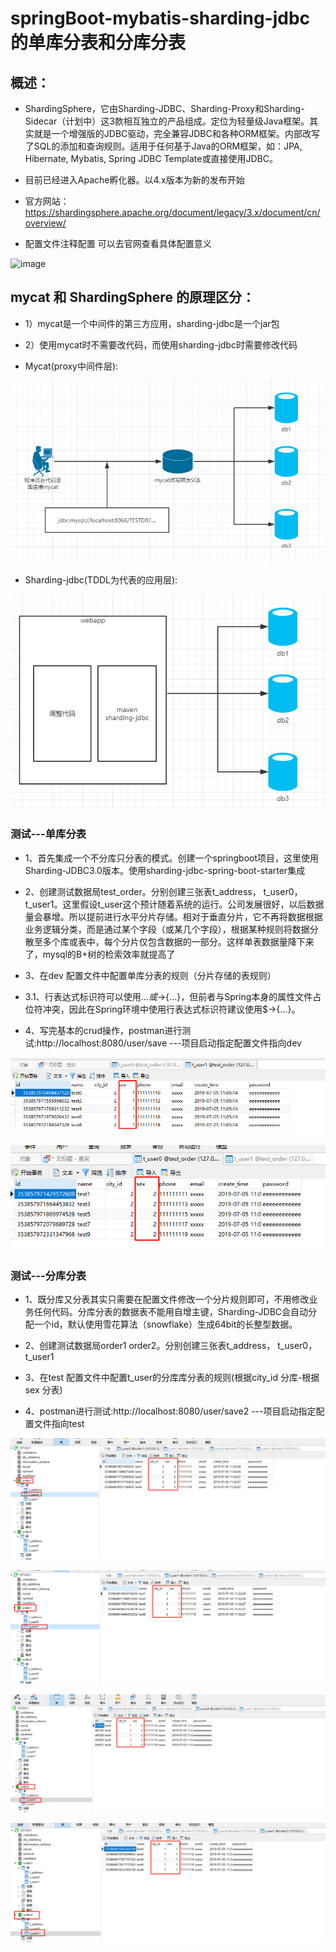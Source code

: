 # springBoot-mybatis-sharding-jdbc的单库分表和分库分表

## 概述：
* ShardingSphere，它由Sharding-JDBC、Sharding-Proxy和Sharding-Sidecar（计划中）这3款相互独立的产品组成。定位为轻量级Java框架。其实就是一个增强版的JDBC驱动，完全兼容JDBC和各种ORM框架。内部改写了SQL的添加和查询规则。适用于任何基于Java的ORM框架，如：JPA, Hibernate, Mybatis, Spring JDBC Template或直接使用JDBC。
* 目前已经进入Apache孵化器。以4.x版本为新的发布开始

* 官方网站：https://shardingsphere.apache.org/document/legacy/3.x/document/cn/overview/

* 配置文件注释配置 可以去官网查看具体配置意义

![image](https://camo.githubusercontent.com/97a4eac3a5eac7cad65d3e85ad0865df4cc6923a/687474703a2f2f7778312e73696e61696d672e636e2f6c617267652f30303662374e786e677931673266373579697674736a33316375306a793077392e6a7067)


## mycat 和 ShardingSphere 的原理区分：
* 1）mycat是一个中间件的第三方应用，sharding-jdbc是一个jar包
* 2）使用mycat时不需要改代码，而使用sharding-jdbc时需要修改代码

* Mycat(proxy中间件层):

![image](https://github.com/17661977890/springboot-mybatis-sharding-jdbc/blob/master/src/main/resources/image/1227483-20180826205043063-1180010669.png)

* Sharding-jdbc(TDDL为代表的应用层):

![image](https://github.com/17661977890/springboot-mybatis-sharding-jdbc/blob/master/src/main/resources/image/1227483-20180826205516638-921055686.png)


### 测试---单库分表
* 1、首先集成一个不分库只分表的模式。创建一个springboot项目，这里使用Sharding-JDBC3.0版本。使用sharding-jdbc-spring-boot-starter集成

* 2、创建测试数据局test_order。分别创建三张表t_address， t_user0，t_user1。这里假设t_user这个预计随着系统的运行。公司发展很好，以后数据量会暴增。所以提前进行水平分片存储。相对于垂直分片，它不再将数据根据业务逻辑分类，而是通过某个字段（或某几个字段），根据某种规则将数据分散至多个库或表中，每个分片仅包含数据的一部分。这样单表数据量降下来了，mysql的B+树的检索效率就提高了

* 3、在dev 配置文件中配置单库分表的规则（分片存储的表规则）

* 3.1、行表达式标识符可以使用${...}或$->{...}，但前者与Spring本身的属性文件占位符冲突，因此在Spring环境中使用行表达式标识符建议使用$->{...}。

* 4、写完基本的crud操作，postman进行测试:http://localhost:8080/user/save    ---项目启动指定配置文件指向dev

![image](https://github.com/17661977890/springboot-mybatis-sharding-jdbc/blob/master/src/main/resources/image/%E5%BE%AE%E4%BF%A1%E5%9B%BE%E7%89%87_20190705110702.png)

![image](https://github.com/17661977890/springboot-mybatis-sharding-jdbc/blob/master/src/main/resources/image/%E5%BE%AE%E4%BF%A1%E5%9B%BE%E7%89%87_20190705110712.png)

### 测试---分库分表
* 1、既分库又分表其实只需要在配置文件修改一个分片规则即可，不用修改业务任何代码。分库分表的数据表不能用自增主键，Sharding-JDBC会自动分配一个id，默认使用雪花算法（snowflake）生成64bit的长整型数据。

* 2、创建测试数据局order1 order2。分别创建三张表t_address， t_user0，t_user1

* 3、在test 配置文件中配置t_user的分库库分表的规则(根据city_id 分库-根据sex 分表)

* 4、postman进行测试:http://localhost:8080/user/save2    ---项目启动指定配置文件指向test

![image](https://github.com/17661977890/springboot-mybatis-sharding-jdbc/blob/master/src/main/resources/image/%E5%BE%AE%E4%BF%A1%E5%9B%BE%E7%89%87_20190705113431.png)

![image](https://github.com/17661977890/springboot-mybatis-sharding-jdbc/blob/master/src/main/resources/image/%E5%BE%AE%E4%BF%A1%E5%9B%BE%E7%89%87_20190705113453.png)

![image](https://github.com/17661977890/springboot-mybatis-sharding-jdbc/blob/master/src/main/resources/image/%E5%BE%AE%E4%BF%A1%E5%9B%BE%E7%89%87_20190705113455.png)

![image](https://github.com/17661977890/springboot-mybatis-sharding-jdbc/blob/master/src/main/resources/image/%E5%BE%AE%E4%BF%A1%E5%9B%BE%E7%89%87_20190705113458.png)

